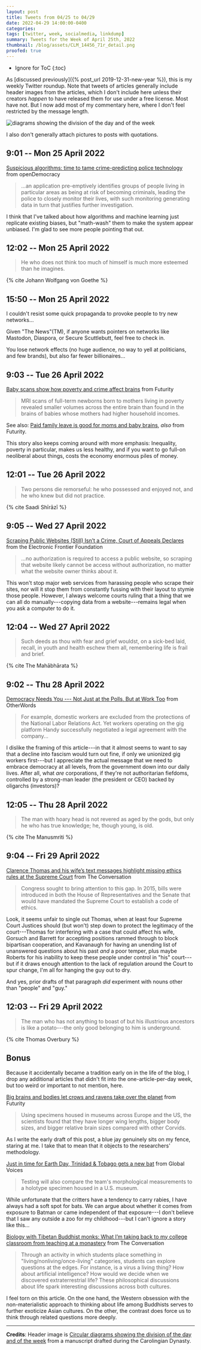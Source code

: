 ```yaml
---
layout: post
title: Tweets from 04/25 to 04/29
date: 2022-04-29 14:00:00-0400
categories:
tags: [twitter, week, socialmedia, linkdump]
summary: Tweets for the Week of April 25th, 2022
thumbnail: /blog/assets/CLM_14456_71r_detail.png
proofed: true
---
```


* Ignore for ToC
{:toc}

As [discussed previously]({% post_url 2019-12-31-new-year %}), this is my weekly Twitter roundup.  Note that tweets of articles generally include header images from the articles, which I don't include here unless their creators *happen* to have released them for use under a free license.  Most have not.  But I now add most of my commentary here, where I don't feel restricted by the message length.

![diagrams showing the division of the day and of the week](/blog/assets/CLM_14456_71r_detail.png "diagrams showing the division of the day and of the week")

I also don't generally attach pictures to posts with quotations.

## 9:01 -- Mon 25 April 2022

[<i class="fab fa-twitter-square"></i>](https://jcolag.github.io/twitter/1518575804778795014) [Suspicious algorithms: time to tame crime-predicting police technology](https://www.opendemocracy.net/en/digitaliberties/crime-police-algorithm-lords-committee/) from openDemocracy

 > ...an application pre-emptively identifies groups of people living in particular areas as being at risk of becoming criminals, leading the police to closely monitor their lives, with such monitoring generating data in turn that justifies further investigation.

I think that I've talked about how algorithms and machine learning just replicate existing biases, but "math-wash" them to make the system appear unbiased.  I'm glad to see more people pointing that out.

## 12:02 -- Mon 25 April 2022

[<i class="fab fa-twitter-square"></i>](https://jcolag.github.io/twitter/1518668595626192897)

 > He who does not think too much of himself is much more esteemed than he imagines.

{% cite Johann Wolfgang von Goethe %}

## 15:50 -- Mon 25 April 2022

I couldn't resist some quick propaganda to provoke people to try new networks...

[<i class="fab fa-twitter-square"></i>](https://jcolag.github.io/twitter/1518678828675076096)

Given "The News"(TM), if anyone wants pointers on networks like Mastodon, Diaspora, or Secure Scuttlebutt, feel free to check in.

You lose network effects (no huge audience, no way to yell at politicians, and few brands), but also far fewer billionaires...

## 9:03 -- Tue 26 April 2022

[<i class="fab fa-twitter-square"></i>](https://jcolag.github.io/twitter/1518938696191557632) [Baby scans show how poverty and crime affect brains](https://www.futurity.org/baby-brains-poverty-crime-pregnancy-2725462/) from Futurity

 > MRI scans of full-term newborns born to mothers living in poverty revealed smaller volumes across the entire brain than found in the brains of babies whose mothers had higher household incomes.

See also:  [Paid family leave is good for moms and baby brains](https://www.futurity.org/paid-family-leave-babies-brains-2727152-2/), *also* from Futurity.

This story also keeps coming around with more emphasis:  Inequality, poverty in particular, makes us less healthy, and if you want to go full-on neoliberal about things, costs the economy enormous piles of money.

## 12:01 -- Tue 26 April 2022

[<i class="fab fa-twitter-square"></i>](https://jcolag.github.io/twitter/1518983491375013888)

 > Two persons die remorseful: he who possessed and enjoyed not, and he who knew but did not practice.

{% cite Saadi Shīrāzī %}

## 9:05 -- Wed 27 April 2022

[<i class="fab fa-twitter-square"></i>](https://jcolag.github.io/twitter/1519301587352576000) [Scraping Public Websites (Still) Isn’t a Crime, Court of Appeals Declares](https://www.eff.org/deeplinks/2022/04/scraping-public-websites-still-isnt-crime-court-appeals-declares) from the Electronic Frontier Foundation

 > ...no authorization is required to access a public website, so scraping that website likely cannot be access without authorization, no matter what the website owner thinks about it.

This won't stop major web services from harassing people who scrape their sites, nor will it stop them from constantly fussing with their layout to stymie those people.  However, I always welcome courts ruling that a thing that we can all do manually---copying data from a website---remains legal when you ask a computer to do it.

## 12:04 -- Wed 27 April 2022

[<i class="fab fa-twitter-square"></i>](https://jcolag.github.io/twitter/1519346634060025856)

 > Such deeds as thou with fear and grief wouldst, on a sick-bed laid, recall, in youth and health eschew them all, remembering life is frail and brief.

{% cite The Mahābhārata %}

## 9:02 -- Thu 28 April 2022

[<i class="fab fa-twitter-square"></i>](https://jcolag.github.io/twitter/1519663220214181888) [Democracy Needs You --- Not Just at the Polls, But at Work Too](https://otherwords.org/democracy-needs-you-not-just-at-the-polls-but-at-work-too/) from OtherWords

 > For example, domestic workers are excluded from the protections of the National Labor Relations Act. Yet workers operating on the gig platform Handy successfully negotiated a legal agreement with the company...

I dislike the framing of this article---in that it almost seems to want to say that a decline into fascism would turn out fine, if only we unionized gig workers first---but I appreciate the actual message that we need to embrace democracy at all levels, from the government down into our daily lives.  After all, what *are* corporations, if they're not authoritarian fiefdoms, controlled by a strong-man leader (the president or CEO) backed by oligarchs (investors)?

## 12:05 -- Thu 28 April 2022

[<i class="fab fa-twitter-square"></i>](https://jcolag.github.io/twitter/1519709273537728512)

 > The man with hoary head is not revered as aged by the gods, but only he who has true knowledge; he, though young, is old.

{% cite The Manusmriti %}

## 9:04 -- Fri 29 April 2022

[<i class="fab fa-twitter-square"></i>](https://jcolag.github.io/twitter/1520026111656316933) [Clarence Thomas and his wife’s text messages highlight missing ethics rules at the Supreme Court](https://theconversation.com/clarence-thomas-and-his-wifes-text-messages-highlight-missing-ethics-rules-at-the-supreme-court-180524) from The Conversation

 > Congress sought to bring attention to this gap. In 2015, bills were introduced in both the House of Representatives and the Senate that would have mandated the Supreme Court to establish a code of ethics.

Look, it seems unfair to single out Thomas, when at least four Supreme Court Justices should (but won't) step down to protect the legitimacy of the court---Thomas for interfering with a case that could affect his wife, Gorsuch and Barrett for accepting positions rammed through to block bipartisan cooperation, and Kavanaugh for having an unending list of unanswered questions about his past *and* a poor temper, plus maybe Roberts for his inability to keep these people under control in "his" court---but if it draws enough attention to the lack of regulation around the Court to spur change, I'm all for hanging the guy out to dry.

And yes, prior drafts of that paragraph *did* experiment with nouns other than "people" and "guy."

## 12:03 -- Fri 29 April 2022

[<i class="fab fa-twitter-square"></i>](https://jcolag.github.io/twitter/1520071158409924610)

 > The man who has not anything to boast of but his illustrious ancestors is like a potato---the only good belonging to him is underground.

{% cite Thomas Overbury %}

## Bonus

Because it accidentally became a tradition early on in the life of the blog, I drop any additional articles that didn't fit into the one-article-per-day week, but too weird or important to not mention, here.

<i class="fas fa-square"></i> [Big brains and bodies let crows and ravens take over the planet](https://www.futurity.org/crows-ravens-brains-habitats-birds-2729212-2/) from Futurity

 > Using specimens housed in museums across Europe and the US, the scientists found that they have longer wing lengths, bigger body sizes, and bigger relative brain sizes compared with other Corvids.

As I write the early draft of this post, a blue jay genuinely sits on my fence, staring at me.  I take that to mean that it objects to the researchers' methodology.

<i class="fas fa-square"></i> [Just in time for Earth Day, Trinidad & Tobago gets a new bat](https://globalvoices.org/2022/04/22/just-in-time-for-earth-day-trinidad-tobago-gets-a-new-bat/) from Global Voices

 > Testing will also compare the team's morphological measurements to a holotype specimen housed in a U.S. museum.

While unfortunate that the critters have a tendency to carry rabies, I have always had a soft spot for bats.  We can argue about whether it comes from exposure to Batman or came independent of that exposure---I don't believe that I saw any outside a zoo for my childhood---but I can't ignore a story like this...

<i class="fas fa-square"></i> [Biology with Tibetan Buddhist monks: What I’m taking back to my college classroom from teaching at a monastery](https://theconversation.com/biology-with-tibetan-buddhist-monks-what-im-taking-back-to-my-college-classroom-from-teaching-at-a-monastery-176222) from The Conversation

 > Through an activity in which students place something in "living/nonliving/once-living" categories, students can explore questions at the edges. For instance, is a virus a living thing? How about artificial intelligence? How would we decide when we discovered extraterrestrial life? These philosophical discussions about life spark interesting discussions across both cultures.

I feel torn on this article.  On the one hand, the Western obsession with the non-materialistic approach to thinking about life among Buddhists serves to further exoticize Asian cultures.  On the other, the contrast does force us to think through related questions more deeply.

* * *

**Credits**:  Header image is [Circular diagrams showing the division of the day and of the week](https://commons.wikimedia.org/wiki/File:CLM_14456_71r_detail.jpg) from a manuscript drafted during the Carolingian Dynasty.
